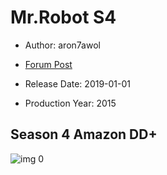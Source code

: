 # Mr.Robot S4

* Author: aron7awol

* [Forum Post](https://www.avsforum.com/threads/bass-eq-for-filtered-movies.2995212/post-59068270)

* Release Date: 2019-01-01
* Production Year: 2015

## Season 4 Amazon DD+

![img 0](https://i.imgur.com/L0VcrZL.jpg)

